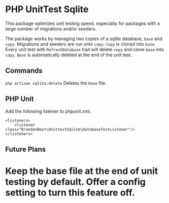 # PHP UnitTest Sqlite

This package optimizes unit testing speed, especially for packages with a large number of migrations and/or seeders.

The package works by managing two copies of a sqlite database, `base` and `copy`. Migrations and seeders are run onto `copy`.
`Copy` is cloned into `base`. Every unit test with `RefreshDatabase` trait will delete `copy` and clone `base` into `copy`.
`Base` is automatically deleted at the end of the unit test.

## Commands

```php artisan sqlite:delete```
Deletes the `base` file.

## PHP Unit

Add the following listener to phpunit.xml.

```
<listeners>
    <listener class="BrandonBest\UnittestSqlite\DatabaseTestListener"/>
</listeners>
```

## Future Plans

 # Keep the base file at the end of unit testing by default. Offer a config setting to turn this feature off.